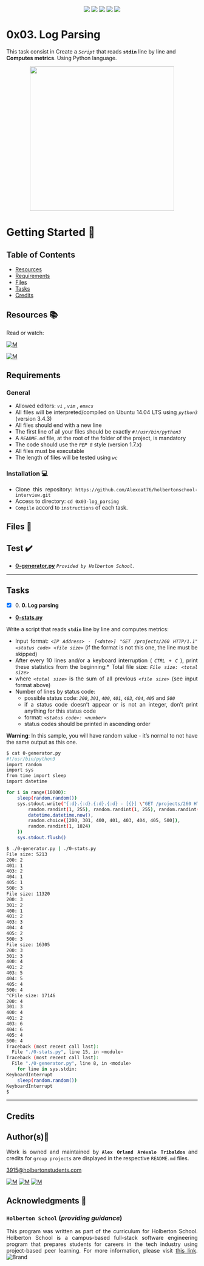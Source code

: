 <p align="center">
<img src="https://img.shields.io/badge/LINUX-darkgreen.svg"/>
<img src="https://img.shields.io/badge/Shell-ligthgreen.svg"/>
<img src="https://img.shields.io/badge/Vim-green.svg"/>
<img src="https://img.shields.io/badge/Python-blue.svg"/>
<img src="https://img.shields.io/badge/Markdown-black.svg"/><br>	
</p>

# 0x03. Log Parsing

This task consist in Create a *`Script`* that reads **`stdin`** line by line and **Computes metrics**. Using Python language.

<p align="center">
  <img width="380"  
        src="https://files.realpython.com/media/Subprocess_Watermarked.6d0e6a5d7d77.jpg"
  >
</p>

# Getting Started :running:	
<div style="text-align: justify">

## Table of Contents
* [Resources](#resources-books)
* [Requirements](#requirements)
* [Files](#files-file_folder)
* [Tasks](#tasks)
* [Credits](#credits)

## Resources :books:
Read or watch:
	
[![M](https://upload.wikimedia.org/wikipedia/commons/thumb/2/2f/Google_2015_logo.svg/80px-Google_2015_logo.svg.png)](https://www.google.com/search?q=log+parsing+with+python&bih=929&biw=1920&hl=en&source=hp&ei=JMP6Yqe1N4mMwbkPhpeSkA8&iflsig=AJiK0e8AAAAAYvrRNFxzDmEz9aTNiwcx5DnUV4N_VgUE&ved=0ahUKEwin16eh7cn5AhUJRjABHYaLBPIQ4dUDCAg&uact=5&oq=log+parsing+with+python&gs_lcp=Cgdnd3Mtd2l6EAMyBQgAEIAEMgYIABAeEBYyBggAEB4QFjIGCAAQHhAWMgYIABAeEBYyBggAEB4QFjIGCAAQHhAWMgYIABAeEBYyBggAEB4QFjIGCAAQHhAWUL4HWL4HYIQMaAFwAHgAgAF4iAF4kgEDMC4xmAEAoAECoAEBsAEA&sclient=gws-wiz)

[![M](https://upload.wikimedia.org/wikipedia/commons/thumb/e/e1/Logo_of_YouTube_%282015-2017%29.svg/70px-Logo_of_YouTube_%282015-2017%29.svg.png)](https://www.youtube.com/results?search_query=log+parsing+with+python)

## Requirements
### General
- Allowed editors:  *` vi `* ,  *` vim `* ,  *` emacs `* 
- All files will be interpreted/compiled on Ubuntu 14.04 LTS using  *` python3 `*  (version 3.4.3)
- All files should end with a new line
- The first line of all your files should be exactly  *` #!/usr/bin/python3 `* 
- A  *` README.md `*  file, at the root of the folder of the project, is mandatory
- The code should use the  *` PEP 8 `*  style (version 1.7.x)
- All files must be executable
- The length of files will be tested using  *` wc `*

### Installation :computer:
	
- Clone this repository: `https://github.com/Alexoat76/holbertonschool-interview.git`	
- Access to directory: `cd 0x03-log_parsing`
- `Compile` accord to `instructions` of each task.

## Files :file_folder:

## Test :heavy_check_mark:

+ **[0-generator.py](./0-generator.py)**  *`Provided by Holberton School`*.

---

## Tasks

+ [x] 0\. **0. Log parsing**

+ **[0-stats.py](./0-stats.py)**

Write a script that reads   **` stdin `**   line by line and computes metrics:
* Input format:  *` <IP Address> - [<date>] "GET /projects/260 HTTP/1.1" <status code> <file size> `*  (if the format is not this one, the line must be skipped)
* After every 10 lines and/or a keyboard interruption ( *` CTRL + C `* ), print these statistics from the beginning:* Total file size:  *` File size: <total size> `* 
* where  *` <total size> `*  is the sum of all previous  *` <file size> `*  (see input format above)
* Number of lines by status code: 
	* possible status code: *` 200 `*, *` 301 `*, *` 400 `*, *` 401 `*, *` 403 `*, *` 404 `*, *` 405 `* and *` 500 `* 
	* if a status code doesn’t appear or is not an integer, don’t print anything for this status code
	* format:  *` <status code>: <number> `* 
	* status codes should be printed in ascending order

**Warning**:  In this sample, you will have random value - it’s normal to not have the same output as this one.

```bash
$ cat 0-generator.py
#!/usr/bin/python3
import random
import sys
from time import sleep
import datetime

for i in range(10000):
    sleep(random.random())
    sys.stdout.write("{:d}.{:d}.{:d}.{:d} - [{}] \"GET /projects/260 HTTP/1.1\" {} {}\n".format(
        random.randint(1, 255), random.randint(1, 255), random.randint(1, 255), random.randint(1, 255),
        datetime.datetime.now(),
        random.choice([200, 301, 400, 401, 403, 404, 405, 500]),
        random.randint(1, 1024)
    ))
    sys.stdout.flush()

$ ./0-generator.py | ./0-stats.py 
File size: 5213
200: 2
401: 1
403: 2
404: 1
405: 1
500: 3
File size: 11320
200: 3
301: 2
400: 1
401: 2
403: 3
404: 4
405: 2
500: 3
File size: 16305
200: 3
301: 3
400: 4
401: 2
403: 5
404: 5
405: 4
500: 4
^CFile size: 17146
200: 4
301: 3
400: 4
401: 2
403: 6
404: 6
405: 4
500: 4
Traceback (most recent call last):
  File "./0-stats.py", line 15, in <module>
Traceback (most recent call last):
  File "./0-generator.py", line 8, in <module>
    for line in sys.stdin:
KeyboardInterrupt
    sleep(random.random())
KeyboardInterrupt
$ 

```


---

## Credits

## Author(s):blue_book:

Work is owned and maintained by 
	**`Alex Orland Arévalo Tribaldos`**  and credits for `group projects` are displayed in the respective `README.md` files.

<3915@holbertonstudents.com>
	
[![M](https://upload.wikimedia.org/wikipedia/commons/thumb/9/91/Octicons-mark-github.svg/25px-Octicons-mark-github.svg.png)](https://github.com/Alexoat76)
[![M](https://upload.wikimedia.org/wikipedia/fr/thumb/c/c8/Twitter_Bird.svg/25px-Twitter_Bird.svg.png)](https://twitter.com/aoarevalot)
[![M](https://upload.wikimedia.org/wikipedia/commons/thumb/c/ca/LinkedIn_logo_initials.png/25px-LinkedIn_logo_initials.png)](https://www.linkedin.com/in/Alexoat76/)

## Acknowledgments :mega: 

### **`Holberton School`** (*providing guidance*)
	
This program was written as part of the curriculum for Holberton School.
Holberton School is a campus-based full-stack software engineering program
that prepares students for careers in the tech industry using project-based
peer learning. For more information,  please visit [this link](https://www.holbertonschool.com/).
![Brand](https://assets.website-files.com/6105315644a26f77912a1ada/610540e8b4cd6969794fe673_Holberton_School_logo-04-04.svg)
